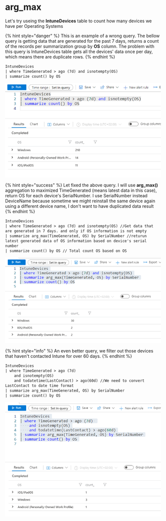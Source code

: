 # arg\_max

Let's try useing the **IntuneDevices** table to count how many devices we have per Operating Systems

{% hint style="danger" %}
This is an example of a wrong query. The bellow query is getting data that are generated for the past 7 days, returns a count of the records per summarization group by **OS** column. The problem with this query is IntuneDevices table gets all the devices' data once per day, which means there are duplicate rows.&#x20;
{% endhint %}

```
IntuneDevices
| where TimeGenerated > ago (7d) and isnotempty(OS)
| summarize count() by OS
```

![Example of a wrong query](<../../../.gitbook/assets/image (4) (1) (1).png>)

{% hint style="success" %}
Let fixed the above query. I will use **arg\_max()** aggregation to maximized TimeGenerated (means latest data in this case), return OS for each device's SerialNumber. I use SerialNumber instead DeviceName because sometime we might reinstall the same device again using a different device name, I don't want to have duplicated data result
{% endhint %}

```
IntuneDevices
| where TimeGenerated > ago (7d) and isnotempty(OS) //Get data that are generated in 7 days. and only if OS information is not empty
| summarize arg_max(TimeGenerated, OS) by SerialNumber //returun latest generated data of OS information based on device's serial number
| summarize count() by OS // Total count OS based on OS
```

![Correct query exampl](<../../../.gitbook/assets/image (3).png>)

{% hint style="info" %}
An even better query, we filter out those devices that haven't contacted Intune for over 60 days.
{% endhint %}

```
IntuneDevices
| where TimeGenerated > ago (7d) 
    and isnotempty(OS)
    and todatetime(LastContact) > ago(60d) //We need to convert LastContact to date time format
| summarize arg_max(TimeGenerated, OS) by SerialNumber
| summarize count() by OS

```

![](<../../../.gitbook/assets/image (23) (1) (1).png>)
